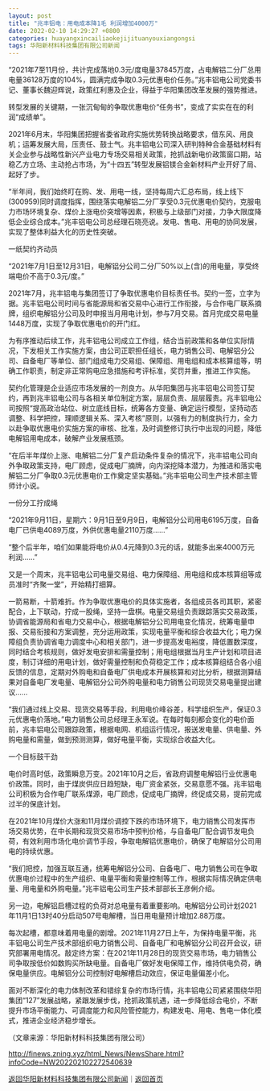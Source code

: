 ```yaml
---
layout: post
title: "兆丰铝电：用电成本降1毛 利润增加4000万"
date: 2022-02-10 14:29:27 +0800
categories: huayangxincailiaokejijituanyouxiangongsi
tags: 华阳新材料科技集团有限公司新闻
---
```

<p>“2021年7至11月份，共计完成落地0.3元/度电量37845万度，占电解铝二分厂总用电量36128万度的104%，圆满完成争取0.3元优惠电价任务。”兆丰铝电公司党委书记、董事长魏迎辉说，政策红利惠及企业，得益于华阳集团改革发展的强势推进。</p>
 <p>转型发展的关键期，一张沉甸甸的争取优惠电价“任务书”，变成了实实在在的利润“成绩单”。</p>
 <p>2021年6月末，华阳集团把握省委省政府实施优势转换战略要求，借东风、用良机；运筹发展大局，压责任、鼓士气。兆丰铝电公司深入研判特种合金基础材料有关企业参与战略性新兴产业电力专场交易相关政策，抢抓战新电价政策窗口期，站稳乙方立场、主动抢占市场，为“十四五”转型发展铝镁合金新材料产业开好了局、起好了步。</p>
 <p>“半年间，我们始终盯在购、发、用电一线，坚持每周六汇总布局，线上线下(300959)同时调度指挥，围绕落实电解铝二分厂享受0.3元优惠电价契约，克服电力市场环境复杂、煤价上涨电价突增等因素，积极与上级部门对接，力争大限度降低企业综合成本。”兆丰铝电公司总经理石晓亮说。发电、售电、用电的协同发展，实现了整体利益大化的历史性突破。</p>
 <p>一纸契约齐动员</p>
 <p>“2021年7月1日至12月31日，电解铝分公司二分厂50%以上(含)的用电量，享受终端电价不高于0.3元/度。”</p>
 <p>2021年7月，兆丰铝电与集团签订了争取优惠电价目标责任书。契约一签，立字为据。兆丰铝电公司时间与省能源局和省交易中心进行工作衔接，与合作电厂联系摘牌，组织电解铝分公司及时申报当月用电计划，参与7月交易。首月完成交易电量1448万度，实现了争取优惠电价的开门红。</p>
 <p>为有序推动后续工作，兆丰铝电公司成立工作组，结合当前政策和各单位实际情况，下发相关工作实施方案，由公司正职担任组长，电力销售公司、电解铝分公司、自备电厂等单位、部门组成电力交易组、保障组、用电组和成本核算组等，明确工作职责，制定非正常购电应急措施和考评标准，奖罚并重，推进工作实施。</p>
 <p>契约化管理是企业适应市场发展的一剂良方。从华阳集团与兆丰铝电公司签订契约，再到兆丰铝电公司与各相关单位制定方案，层层负责、层层履责。兆丰铝电公司按照“提高政治站位、树立底线目标，统筹各方变量、确定运行模型，坚持动态调整、科学把控，理顺逻辑关系、深入考核”原则，以强有力的制度执行力，全力以赴争取优惠电价实施方案的审核、批准，及时调整修订执行中出现的问题，降低电解铝用电成本，破解产业发展瓶颈。</p>
 <p>“在后半年煤价上涨、电解铝二分厂复产启动条件复杂的情况下，兆丰铝电公司向外争取政策支持，电厂顾虑，促成电厂摘牌，向内深挖降本潜力，为推进和落实电解铝二分厂争取0.3元优惠电价工作奠定坚实基础。”兆丰铝电公司生产技术部主管师计小说。</p>
 <p>一份分工拧成绳</p>
 <p>“2021年9月11日，星期六：9月1日至9月9日，电解铝分公司用电6195万度，自备电厂已供电4089万度，外供优惠电量2110万度……”</p>
 <p>“整个后半年，咱们如果能将电价从0.4元降到0.3元的话，就能多出来4000万元利润……”</p>
 <p>又是一个周末，兆丰铝电公司电量交易组、电力保障组、用电组和成本核算组等成员准时“齐聚一堂”，开始精打细算。</p>
 <p>一箭易断，十箭难折。作为争取优惠电价的具体实施者，各组成员各司其职，紧密配合，上下联动，拧成一股绳，坚持一盘棋。电量交易组负责跟踪落实交易政策，协调省能源局和省电力交易中心，根据电解铝分公司用电变化情况，统筹电量申报、交易衔接和方案调整，充分运用政策，实现电量平衡和综合收益大化；电力保障组负责协调省电力调度中心和相关部门，进一步提高发电裕度，降低置数深度，同时结合考核规则，做好发电安排和需量控制；用电组根据当月生产计划和项目进度，制订详细的用电计划，做好需量控制和负荷稳定工作；成本核算组结合各小组反馈的信息，定期对外购电和自备电厂供电成本开展核算和对比分析，根据测算结果对自备电厂发电量、电解铝分公司外购电量和电力销售公司现货交易电量提出建议……</p>
 <p>“我们通过线上交易、现货交易等手段，利用电价峰谷差，科学组织生产，保证0.3元优惠电价落地。”电力销售公司总经理王永军说。在每时每刻都会变化的电价面前，兆丰铝电公司跟踪政策，根据电网、机组运行情况，报送发电量、供电量、外购电量和需量，做到预测测算，做好电量平衡，实现综合收益大化。</p>
 <p>一个目标鼓干劲</p>
 <p>电价时高时低，政策瞬息万变。2021年10月之后，省政府调整电解铝行业优惠电价政策。同时，由于煤炭供应日趋短缺，电厂资金紧张，交易意愿不强。兆丰铝电公司积极为合作电厂联系煤源，电厂顾虑，促成电厂摘牌，终促成交易，提前完成过半的保底计划。</p>
 <p>在2021年10月煤价大涨和11月煤价调控下跌的市场环境下，电力销售公司发挥市场交易优势，在中长期和现货交易市场中预判价格，与自备电厂配合调节发电负荷，有效利用市场化电价调节手段，争取电解铝优惠电价，确保了电解铝分公司用电的持续优惠。</p>
 <p>“我们把控，加强互联互通，统筹电解铝分公司、自备电厂、电力销售公司在争取优惠电价过程中的生产组织、电量平衡和需量控制等工作，根据实际情况确定供电量、用电量和外购电量。”兆丰铝电公司生产技术部部长王彦俐介绍。</p>
 <p>另一边，电解铝启槽过程的负荷对总电量有着重要影响。电解铝分公司计划2021年11月1日13时40分启动507号电解槽，当日用电量预计增加2.88万度。</p>
 <p>每次起槽，都意味着用电量的剧增。2021年11月27日上午，为保持电量平衡，兆丰铝电公司生产技术部组织电力销售公司、自备电厂和电解铝分公司召开会议，研究部署用电情况。敲定终方案：在2021年11月28日的现货交易市场，电力销售公司争取按低价如数购买所缺电量。自备电厂做好发电保障工作，维持供电负荷，确保电量供应。电解铝分公司控制好电解槽启动效应，保证电量偏差小化。</p>
 <p>面对不断深化的电力体制改革和错综复杂的市场行情，兆丰铝电公司紧紧围绕华阳集团“127”发展战略，紧跟发展步伐，抢抓政策机遇，进一步降低综合电价，不断提升市场平衡能力、可调度能力和风险管控能力，构建发电、用电、售电一体化模式，推进企业经济稳步增长。</p><p class="em_media">（文章来源：华阳新材料科技集团有限公司）</p>

<http://finews.zning.xyz/html_News/NewsShare.html?infoCode=NW202202102272540639>

[返回华阳新材料科技集团有限公司新闻](//finews.withounder.com/category/huayangxincailiaokejijituanyouxiangongsi.html)｜[返回首页](//finews.withounder.com/)